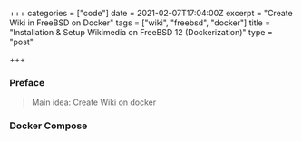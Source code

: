 +++
categories = ["code"]
date = 2021-02-07T17:04:00Z
excerpt = "Create Wiki in FreeBSD on Docker"
tags = ["wiki", "freebsd", "docker"]
title = "Installation & Setup Wikimedia on FreeBSD 12 (Dockerization)"
type = "post"

+++
### Preface

> Main idea: Create Wiki on docker

### Docker Compose
